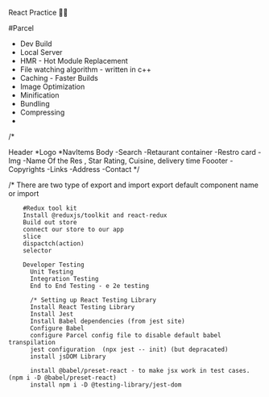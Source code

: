 React Practice 🚀🚀

#Parcel
- Dev Build
- Local Server
- HMR - Hot Module Replacement
- File watching algorithm - written in c++
- Caching - Faster Builds
- Image Optimization
- Minification
- Bundling
- Compressing
- 


/*

 Header
  *Logo
  *NavItems
 Body
      -Search
      -Retaurant container
        -Restro card
          -Img
          -Name Of the Res , Star Rating, Cuisine, delivery time
 Foooter
    -Copyrights
    -Links
    -Address
    -Contact
*/

/* There are two type of export and import
        export default component name or 
        import 


        #Redux tool kit
        Install @reduxjs/toolkit and react-redux
        Build out store
        connect our store to our app
        slice
        dispactch(action)
        selector

        Developer Testing
          Unit Testing
          Integration Testing
          End to End Testing - e 2e testing

          /* Setting up React Testing Library
          Install React Testing Library
          Install Jest
          Install Babel dependencies (from jest site)
          Configure Babel 
          configure Parcel config file to disable default babel transpilation
          jest configuration  (npx jest -- init) (but depracated)
          install jsDOM Library

          install @babel/preset-react - to make jsx work in test cases. (npm i -D @babel/preset-react)
          install npm i -D @testing-library/jest-dom



